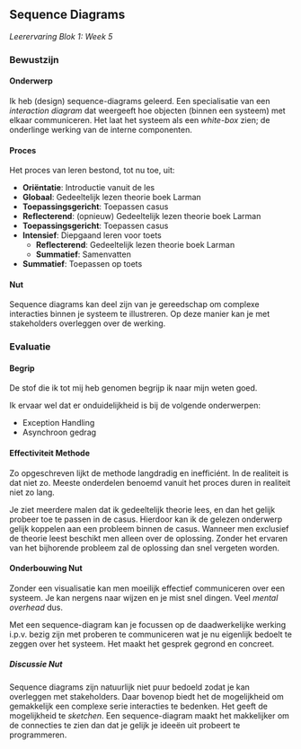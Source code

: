 ## Sequence Diagrams
_Leerervaring_
_Blok 1: Week 5_


### Bewustzijn
#### Onderwerp
Ik heb (design) sequence-diagrams geleerd. Een specialisatie van een _interaction diagram_ dat
weergeeft hoe objecten (binnen een systeem) met elkaar communiceren. 
Het laat het systeem als een _white-box_ zien; de onderlinge werking van de interne componenten.

#### Proces
Het proces van leren bestond, tot nu toe, uit:

- **Oriëntatie**: Introductie vanuit de les
- **Globaal**: Gedeeltelijk lezen theorie boek Larman
- **Toepassingsgericht**: Toepassen casus
- **Reflecterend**: (opnieuw) Gedeeltelijk lezen theorie boek Larman
- **Toepassingsgericht**: Toepassen casus
- **Intensief**: Diepgaand leren voor toets
    - **Reflecterend**: Gedeeltelijk lezen theorie boek Larman
    - **Summatief**: Samenvatten
- **Summatief**: Toepassen op toets

#### Nut
Sequence diagrams kan deel zijn van je gereedschap om complexe interacties binnen je systeem te 
illustreren. Op deze manier kan je met stakeholders overleggen over de werking. 


### Evaluatie
#### Begrip 
De stof die ik tot mij heb genomen begrijp ik naar mijn weten goed. 

Ik ervaar wel dat er onduidelijkheid is bij de volgende onderwerpen:
- Exception Handling
- Asynchroon gedrag

#### Effectiviteit Methode
Zo opgeschreven lijkt de methode langdradig en inefficiént. In de realiteit is dat niet zo. Meeste onderdelen benoemd
vanuit het proces duren in realiteit niet zo lang. 

Je ziet meerdere malen dat ik gedeeltelijk theorie lees, en dan het gelijk probeer toe te passen in de casus. Hierdoor 
kan ik de gelezen onderwerp gelijk koppelen aan een probleem binnen de casus. Wanneer men exclusief de theorie leest 
beschikt men alleen over de oplossing. Zonder het ervaren van het bijhorende probleem zal de oplossing dan snel vergeten 
worden.

#### Onderbouwing Nut
Zonder een visualisatie kan men moeilijk effectief communiceren over een systeem. Je kan nergens naar wijzen en je mist
snel dingen. Veel _mental overhead_ dus.

Met een sequence-diagram kan je focussen op de daadwerkelijke werking i.p.v. bezig zijn met proberen
te communiceren wat je nu eigenlijk bedoelt te zeggen over het systeem. Het maakt het gesprek
gegrond en concreet.

##### Discussie Nut
Sequence diagrams zijn natuurlijk niet puur bedoeld zodat je kan overleggen met stakeholders. Daar bovenop biedt het de
mogelijkheid om gemakkelijk een complexe serie interacties te bedenken. Het geeft de mogelijkheid te
_sketchen_. Een sequence-diagram maakt het makkelijker om de connecties te zien dan dat je gelijk je ideeën uit probeert
te programmeren. 
